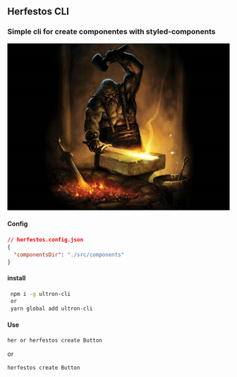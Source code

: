 ## Herfestos CLI

### Simple cli for create componentes with styled-components

![alt](./assets/hefesto.jpg)

#### Config

```json
// herfestos.config.json
{
  "componentsDir": "./src/components"
}
```

#### install

```bash
 npm i -g ultron-cli
 or
 yarn global add ultron-cli

```

#### Use

```bash
her or herfestos create Button
```

or

```bash
herfestos create Button
```
